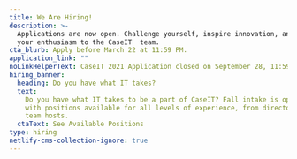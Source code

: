 ```yaml
---
title: We Are Hiring!
description: >-
  Applications are now open. Challenge yourself, inspire innovation, and bring
  your enthusiasm to the CaseIT  team.
cta_blurb: Apply before March 22 at 11:59 PM.
application_link: ""
noLinkHelperText: CaseIT 2021 Application closed on September 28, 11:59 PM.
hiring_banner:
  heading: Do you have what IT takes?
  text:
    Do you have what IT takes to be a part of CaseIT? Fall intake is open now
    with positions available for all levels of experience, from directors to
    team hosts.
  ctaText: See Available Positions
type: hiring
netlify-cms-collection-ignore: true
---
```

